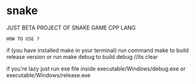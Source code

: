 # snake
JUST BETA PROJECT OF SNAKE GAME CPP LANG


`HOW TO USE ?`

if (you have installed make in your terminal)
      run command make to build release version or run make debug to build debug
//its clear

if you're lazy just run exe file inside executable/Windows/debug.exe or executable/Windows/release.exe 
